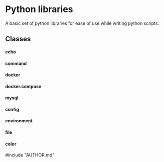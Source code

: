 # Python libraries
A basic set of python libraries for ease of use while writing python scripts.

## Classes
#### echo
#### command
#### docker
#### docker.compose
#### mysql
#### config
#### environment
#### file
#### color

#include "AUTHOR.md"

